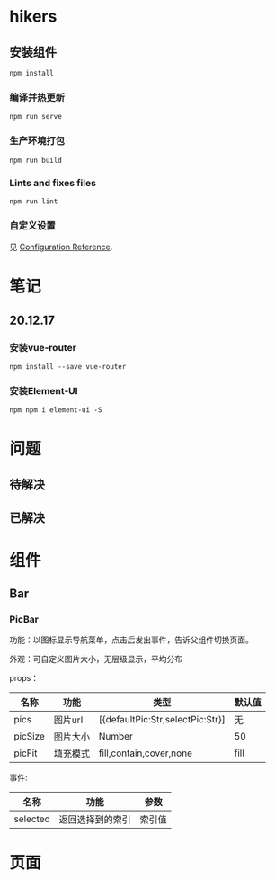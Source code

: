 # hikers

## 安装组件
```
npm install
```

### 编译并热更新
```
npm run serve
```

### 生产环境打包
```
npm run build
```

### Lints and fixes files
```
npm run lint
```

### 自定义设置
见 [Configuration Reference](https://cli.vuejs.org/config/).



# 笔记

## 20.12.17

### 安装vue-router

```shell
npm install --save vue-router
```

### 安装Element-UI

```
npm npm i element-ui -S
```

# 问题

## 待解决

## 已解决

# 组件

## Bar

### PicBar

功能：以图标显示导航菜单，点击后发出事件，告诉父组件切换页面。

外观：可自定义图片大小，无层级显示，平均分布

props：

| 名称     | 功能      | 类型                             | 默认值                   |
| -------- | --------- | -------------------------------- | ------------------------ |
| pics     | 图片url   | [{defaultPic:Str,selectPic:Str}] | 无                       |
| picSize  | 图片大小 | Number                           | 50 |
| picFit   | 填充模式  | fill,contain,cover,none          | fill                     |

事件:

| 名称     | 功能      | 参数                             |
| -------- | --------- | ------------------- |
| selected | 返回选择到的索引 | 索引值 |

# 页面